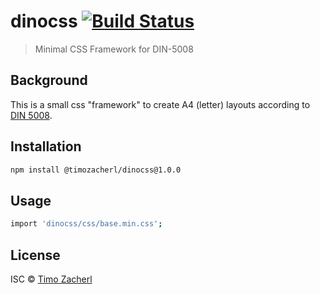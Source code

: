 # dinocss [![Build Status](https://travis-ci.org/TimoZacherl/dinocss.svg?branch=master)](https://travis-ci.org/TimoZacherl/dinocss)

> Minimal CSS Framework for DIN-5008

## Background

This is a small css "framework" to create A4 (letter) layouts according to [DIN 5008](https://de.wikipedia.org/wiki/DIN_5008).

## Installation

```sh
npm install @timozacherl/dinocss@1.0.0
```

## Usage

```sh
import 'dinocss/css/base.min.css';
```

## License

ISC © [Timo Zacherl](https://timozacherl.com)
